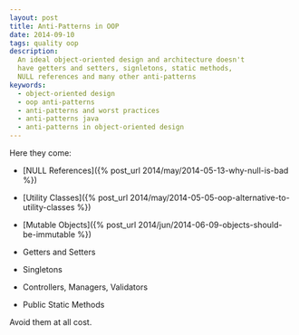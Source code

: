 ```yaml
---
layout: post
title: Anti-Patterns in OOP
date: 2014-09-10
tags: quality oop
description:
  An ideal object-oriented design and architecture doesn't
  have getters and setters, signletons, static methods,
  NULL references and many other anti-patterns
keywords:
  - object-oriented design
  - oop anti-patterns
  - anti-patterns and worst practices
  - anti-patterns java
  - anti-patterns in object-oriented design
---
```


Here they come:

 * [NULL References]({% post_url 2014/may/2014-05-13-why-null-is-bad %})

 * [Utility Classes]({% post_url 2014/may/2014-05-05-oop-alternative-to-utility-classes %})

 * [Mutable Objects]({% post_url 2014/jun/2014-06-09-objects-should-be-immutable %})

 * Getters and Setters

 * Singletons

 * Controllers, Managers, Validators

 * Public Static Methods

Avoid them at all cost.
